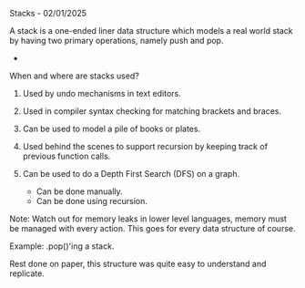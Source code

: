 Stacks - 02/01/2025

A stack is a one-ended liner data structure which models a real world
stack by having two primary operations, namely push and pop.

-

When and where are stacks used?

1) Used by undo mechanisms in text editors.

2) Used in compiler syntax checking for matching brackets and braces.

3) Can be used to model a pile of books or plates.

4) Used behind the scenes to support recursion by keeping track of
previous function calls.

5) Can be used to do a Depth First Search (DFS) on a graph.
    - Can be done manually.
    - Can be done using recursion.



Note: Watch out for memory leaks in lower level languages, memory must be managed with
every action. This goes for every data structure of course.

Example: .pop()'ing a stack.

Rest done on paper, this structure was quite easy to understand and replicate.
